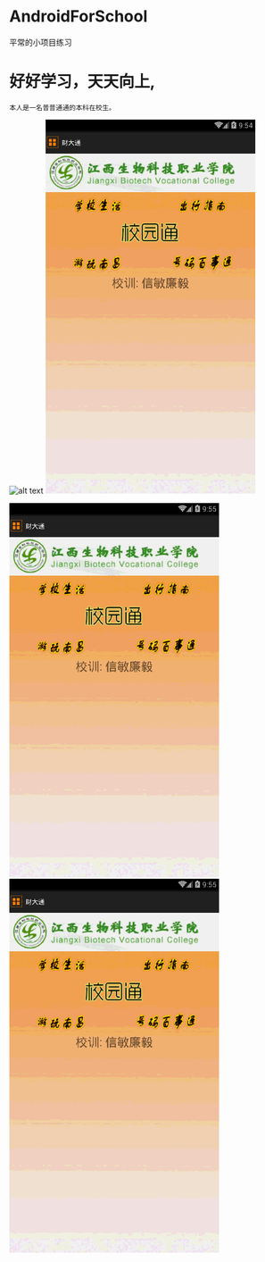 # AndroidForSchool
平常的小项目练习

# 好好学习，天天向上,
 
`本人是一名普普通通的本科在校生。`

![alt text](https://github.com/songshuilin/AndroidForSchool/blob/master/a.gif?raw=true)    ![alt text](https://github.com/songshuilin/AndroidForSchool/blob/master/b.gif?raw=true)

![alt text](https://github.com/songshuilin/AndroidForSchool/blob/master/c.gif?raw=true)  ![alt text](https://github.com/songshuilin/AndroidForSchool/blob/master/d.gif?raw=true)
